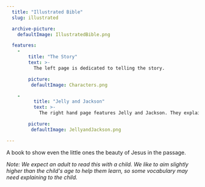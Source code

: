 ```yaml
---
  title: "Illustrated Bible"
  slug: illustrated

  archive-picture:
    defaultImage: IllustratedBible.png

  features:
    -
        title: "The Story"
        text: >-
          The left page is dedicated to telling the story.

        picture:
         defaultImage: Characters.png

    -
          title: "Jelly and Jackson"
          text: >-
            The right hand page features Jelly and Jackson. They explain the passage and model good questions to ask of the Bible.

        picture:
         defaultImage: JellyandJackson.png

---
```

A book to show even the little ones the beauty of Jesus in the passage.<!--more-->

*Note: We expect an adult to read this with a child. We like to aim slightly higher than the child's age to help them learn, so some vocabulary may need explaining to the child.*
